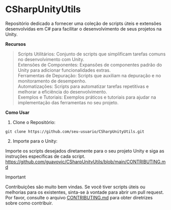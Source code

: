 # CSharpUnityUtils
Repositório dedicado a fornecer uma coleção de scripts úteis e extensões desenvolvidas em C# para facilitar o desenvolvimento de seus projetos na Unity.

**Recursos**
> Scripts Utilitários: Conjunto de scripts que simplificam tarefas comuns no desenvolvimento com Unity. \
> Extensões de Componentes: Expansões de componentes padrão do Unity para adicionar funcionalidades extras. \
> Ferramentas de Depuração: Scripts que auxiliam na depuração e no monitoramento de desempenho. \
> Automatizações: Scripts para automatizar tarefas repetitivas e melhorar a eficiência do desenvolvimento. \
> Exemplos e Tutoriais: Exemplos práticos e tutoriais para ajudar na implementação das ferramentas no seu projeto.

**Como Usar**
1. Clone o Repositório:
```
git clone https://github.com/seu-usuario/CSharpUnityUtils.git 
```
2. Importe para o Unity:

Importe os scripts desejados diretamente para o seu projeto Unity e siga as instruções específicas de cada script.
https://github.com/guavovic/CSharpUnityUtils/blob/main/CONTRIBUTING.md
> [!IMPORTANT]
> Contribuições são muito bem vindas. Se você tiver scripts úteis ou melhorias para os existentes, sinta-se à vontade para abrir um pull request.\
> Por favor, consulte o arquivo [CONTRIBUTING.md](https://github.com/guavovic/CSharpUnityUtils/blob/main/CONTRIBUTING.md) para obter diretrizes sobre como contribuir.
